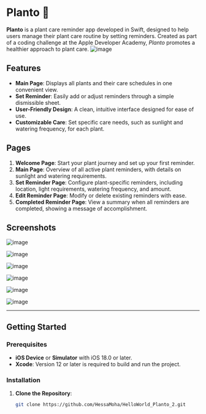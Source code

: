 # Planto 🌱



**Planto** is a plant care reminder app developed in Swift, designed to help users manage their plant care routine by setting reminders. Created as part of a coding challenge at the Apple Developer Academy, *Planto* promotes a healthier approach to plant care.
![image](https://github.com/user-attachments/assets/ec741460-1571-43c8-8018-989dc37a33e6)

## Features
- **Main Page**: Displays all plants and their care schedules in one convenient view.
- **Set Reminder**: Easily add or adjust reminders through a simple dismissible sheet.
- **User-Friendly Design**: A clean, intuitive interface designed for ease of use.
- **Customizable Care**: Set specific care needs, such as sunlight and watering frequency, for each plant.

## Pages
1. **Welcome Page**: Start your plant journey and set up your first reminder.
2. **Main Page**: Overview of all active plant reminders, with details on sunlight and watering requirements.
3. **Set Reminder Page**: Configure plant-specific reminders, including location, light requirements, watering frequency, and amount.
4. **Edit Reminder Page**: Modify or delete existing reminders with ease.
5. **Completed Reminder Page**: View a summary when all reminders are completed, showing a message of accomplishment.

## Screenshots

![image](https://github.com/user-attachments/assets/26281cec-1920-4efa-94f6-a138e18c65d9)

![image](https://github.com/user-attachments/assets/86132683-a29e-4c89-a7fc-1f7c7afa76ed)

![image](https://github.com/user-attachments/assets/7bad31d1-4c0a-4237-84ad-43f99f9264cc)

![image](https://github.com/user-attachments/assets/a4d646b8-da09-45eb-9a93-e7f230622b7d)

![image](https://github.com/user-attachments/assets/ca97aa60-e0a7-4a89-85f9-7c1ac9f9c92d)

![image](https://github.com/user-attachments/assets/95b83fba-dfcd-48fc-b8eb-2b47291489cd)






---

## Getting Started

### Prerequisites
- **iOS Device** or **Simulator** with iOS 18.0 or later.
- **Xcode**: Version 12 or later is required to build and run the project.

### Installation
1. **Clone the Repository**:
   ```bash
   git clone https://github.com/HessaMoha/HelloWorld_Planto_2.git

